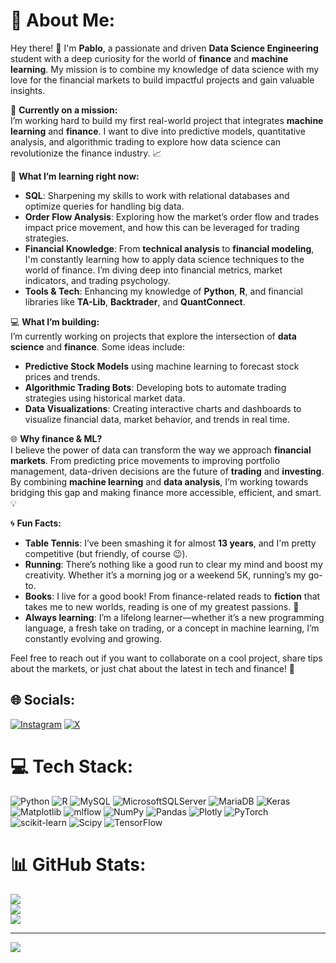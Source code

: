 # 💫 About Me:

Hey there! 👋 I'm **Pablo**, a passionate and driven **Data Science Engineering** student with a deep curiosity for the world of **finance** and **machine learning**. My mission is to combine my knowledge of data science with my love for the financial markets to build impactful projects and gain valuable insights.

🔭 **Currently on a mission:**  
I’m working hard to build my first real-world project that integrates **machine learning** and **finance**. I want to dive into predictive models, quantitative analysis, and algorithmic trading to explore how data science can revolutionize the finance industry. 📈

🌱 **What I’m learning right now:**

- **SQL**: Sharpening my skills to work with relational databases and optimize queries for handling big data.  
- **Order Flow Analysis**: Exploring how the market’s order flow and trades impact price movement, and how this can be leveraged for trading strategies.  
- **Financial Knowledge**: From **technical analysis** to **financial modeling**, I'm constantly learning how to apply data science techniques to the world of finance. I’m diving deep into financial metrics, market indicators, and trading psychology.  
- **Tools & Tech**: Enhancing my knowledge of **Python**, **R**, and financial libraries like **TA-Lib**, **Backtrader**, and **QuantConnect**.

💻 **What I’m building:**  
I’m currently working on projects that explore the intersection of **data science** and **finance**. Some ideas include:

- **Predictive Stock Models** using machine learning to forecast stock prices and trends.  
- **Algorithmic Trading Bots**: Developing bots to automate trading strategies using historical market data.  
- **Data Visualizations**: Creating interactive charts and dashboards to visualize financial data, market behavior, and trends in real time.

🌐 **Why finance & ML?**  
I believe the power of data can transform the way we approach **financial markets**. From predicting price movements to improving portfolio management, data-driven decisions are the future of **trading** and **investing**. By combining **machine learning** and **data analysis**, I’m working towards bridging this gap and making finance more accessible, efficient, and smart. 💡

🌀 **Fun Facts:**

- **Table Tennis**: I’ve been smashing it for almost **13 years**, and I'm pretty competitive (but friendly, of course 😉).  
- **Running**: There’s nothing like a good run to clear my mind and boost my creativity. Whether it’s a morning jog or a weekend 5K, running’s my go-to.  
- **Books**: I live for a good book! From finance-related reads to **fiction** that takes me to new worlds, reading is one of my greatest passions. 📖  
- **Always learning**: I’m a lifelong learner—whether it’s a new programming language, a fresh take on trading, or a concept in machine learning, I’m constantly evolving and growing.

Feel free to reach out if you want to collaborate on a cool project, share tips about the markets, or just chat about the latest in tech and finance! 🚀



## 🌐 Socials:
[![Instagram](https://img.shields.io/badge/Instagram-%23E4405F.svg?logo=Instagram&logoColor=white)](https://instagram.com/pbuitra014) [![X](https://img.shields.io/badge/X-black.svg?logo=X&logoColor=white)](https://x.com/Pbuitrago11) 

# 💻 Tech Stack:
![Python](https://img.shields.io/badge/python-3670A0?style=for-the-badge&logo=python&logoColor=ffdd54) ![R](https://img.shields.io/badge/r-%23276DC3.svg?style=for-the-badge&logo=r&logoColor=white) ![MySQL](https://img.shields.io/badge/mysql-4479A1.svg?style=for-the-badge&logo=mysql&logoColor=white) ![MicrosoftSQLServer](https://img.shields.io/badge/Microsoft%20SQL%20Server-CC2927?style=for-the-badge&logo=microsoft%20sql%20server&logoColor=white) ![MariaDB](https://img.shields.io/badge/MariaDB-003545?style=for-the-badge&logo=mariadb&logoColor=white) ![Keras](https://img.shields.io/badge/Keras-%23D00000.svg?style=for-the-badge&logo=Keras&logoColor=white) ![Matplotlib](https://img.shields.io/badge/Matplotlib-%23ffffff.svg?style=for-the-badge&logo=Matplotlib&logoColor=black) ![mlflow](https://img.shields.io/badge/mlflow-%23d9ead3.svg?style=for-the-badge&logo=numpy&logoColor=blue) ![NumPy](https://img.shields.io/badge/numpy-%23013243.svg?style=for-the-badge&logo=numpy&logoColor=white) ![Pandas](https://img.shields.io/badge/pandas-%23150458.svg?style=for-the-badge&logo=pandas&logoColor=white) ![Plotly](https://img.shields.io/badge/Plotly-%233F4F75.svg?style=for-the-badge&logo=plotly&logoColor=white) ![PyTorch](https://img.shields.io/badge/PyTorch-%23EE4C2C.svg?style=for-the-badge&logo=PyTorch&logoColor=white) ![scikit-learn](https://img.shields.io/badge/scikit--learn-%23F7931E.svg?style=for-the-badge&logo=scikit-learn&logoColor=white) ![Scipy](https://img.shields.io/badge/SciPy-%230C55A5.svg?style=for-the-badge&logo=scipy&logoColor=%white) ![TensorFlow](https://img.shields.io/badge/TensorFlow-%23FF6F00.svg?style=for-the-badge&logo=TensorFlow&logoColor=white)
# 📊 GitHub Stats:
![](https://github-readme-stats.vercel.app/api?username=pbuitragoa33&theme=dark&hide_border=false&include_all_commits=false&count_private=false)<br/>
![](https://github-readme-streak-stats.herokuapp.com/?user=pbuitragoa33&theme=dark&hide_border=false)<br/>
![](https://github-readme-stats.vercel.app/api/top-langs/?username=pbuitragoa33&theme=dark&hide_border=false&include_all_commits=false&count_private=false&layout=compact)

---
[![](https://visitcount.itsvg.in/api?id=pbuitragoa33&icon=0&color=0)](https://visitcount.itsvg.in)

<!-- Proudly created with GPRM ( https://gprm.itsvg.in ) -->

